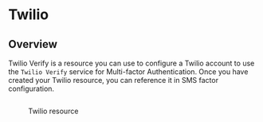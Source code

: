 # Twilio

## Overview

Twilio Verify is a resource you can use to configure a Twilio account to use the `Twilio Verify` service for Multi-factor Authentication. Once you have created your Twilio resource, you can reference it in SMS factor configuration.

<figure><img src="https://docs.gravitee.io/images/am/current/graviteeio-am-userguide-resource-twilio.png" alt=""><figcaption><p>Twilio resource</p></figcaption></figure>
